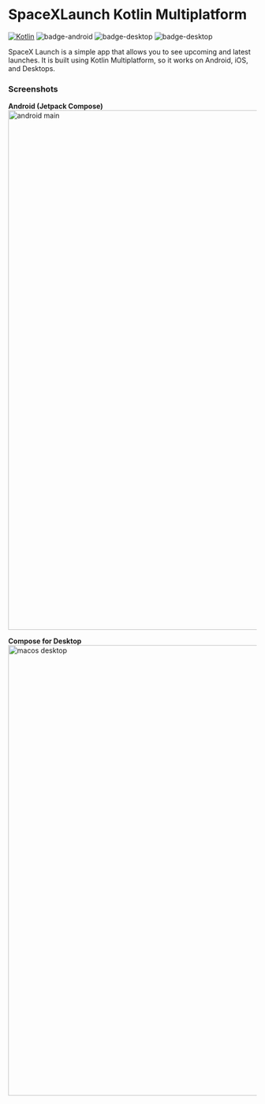 # SpaceXLaunch Kotlin Multiplatform

[![Kotlin](https://img.shields.io/badge/Kotlin-1.8.20-blue.svg?style=flat&logo=kotlin)](https://kotlinlang.org)
![badge-android](http://img.shields.io/badge/platform-android-6EDB8D.svg?style=flat)
![badge-desktop](http://img.shields.io/badge/platform-desktop-4D76CD.svg?style=flat)
![badge-desktop](http://img.shields.io/badge/platform-ios-EAEAEA.svg?style=flat)

SpaceX Launch is a simple app that allows you to see upcoming and latest launches. It is built using Kotlin Multiplatform, so it works on Android, iOS, and Desktops.

### Screenshots

**Android (Jetpack Compose)**
<br />
<img width="1052" alt="android main" src="https://raw.githubusercontent.com/iNoles/SpaceXLaunch/main/screenshots/android-main.png">

**Compose for Desktop**
<br/>
<img width="912" alt="macos desktop" src="https://raw.githubusercontent.com/iNoles/SpaceXLaunch/main/screenshots/mac-desktop.png">
